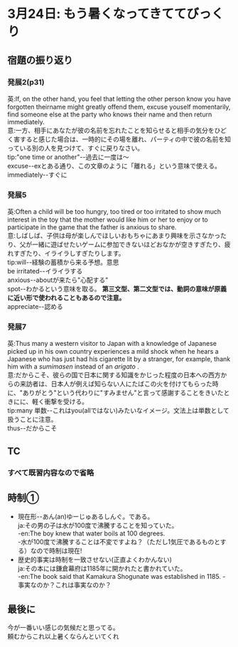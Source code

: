 # 3月24日: もう暑くなってきててびっくり
## 宿題の振り返り
### 発展2(p31)
英:If, on the other hand, you feel that letting the other person know you have forgotten theirname might greatly offend them, excuse youself momentarily, find someone else at the party who knows their name and then return immediately.  
意:一方、相手にあなたが彼の名前を忘れたことを知らせると相手の気分をひどく害すると感じた場合は、一時的にその場を離れ、パーティの中で彼の名前を知っている別の人を見つけて、すぐに戻りなさい。  
tip:"one time or another"--過去に一度は～  
excuse--exとある通り、この文章のように「離れる」という意味で使える。  
immediately--すぐに
### 発展5
英:Often a child will be too hungry, too tired or too irritated to show much interest in the toy that the mother would like him or her to enjoy or to participate in the game that the father is anxious to share.  
意:しばしば、子供は母が楽しんでほしいおもちゃにあまり興味を示さなかったり、父が一緒に遊ばせたいゲームに参加できないほどおなかが空きすぎたり、疲れすぎたり、イライラしすぎたりします。  
tip:will--経験の蓄積から来る予想。意思  
be irritated--イライラする  
anxious--aboutが来たら"心配する"  
spot--わかるという意味を取る。 **第三文型、第二文型では、動詞の意味が原義に近い形で使われることもあるので注意。**  
appreciate--認める
### 発展7
英:Thus many a western visitor to Japan with a knowledge of Japanese picked up in his own country experiences a mild shock when he hears a Japanese who has just had his cigarette lit by a stranger, for example, thank him with a *sumimasen* instead of an *arigato* .  
意:だからこそ、彼らの国で日本に関する知識をかじった程度の日本への西方からの来訪者は、日本人が例えば知らない人にたばこの火を付けてもらった時に、"ありがとう"という代わりに"すみません"と言って感謝することをきいたときにに、軽く衝撃を受ける。  
tip:many 単数--これはyou(allではない)みたいなイメージ。文法上は単数として扱うことに注意。  
thus--だからこそ
## TC
### すべて既習内容なので省略
## 時制①
+ 現在形--あん(an)ゆーじゅあるしんぐ。である。  
    ja:その男の子は水が100度で沸騰することを知っていた。  
    -en:The boy knew that water boils at 100 degrees.  
    -水が100度で沸騰することは不変ですよね？（ただし1気圧であるものとする）なので時制は現在!  
+ 歴史的事実は時制を一致させない(正直よくわかんない)  
    ja:その本には鎌倉幕府は1185年に開かれたと書かれていた。  
    -en:The book said that Kamakura Shogunate was established in 1185.
    -事実なのか？これは事実なのか？
## 最後に
今が一番いい感じの気候だと思ってる。  
頼むからこれ以上暑くならんといてくれ
